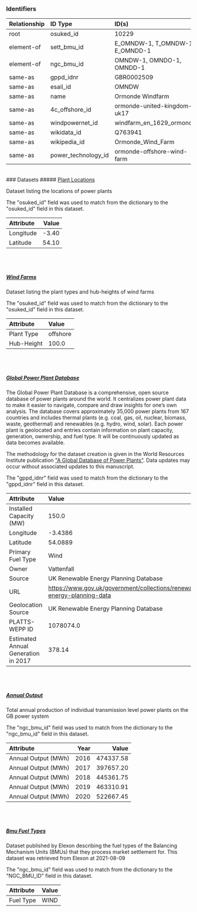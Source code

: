 ### Identifiers

| Relationship   | ID Type             | ID(s)                           |
|:---------------|:--------------------|:--------------------------------|
| root           | osuked_id           | 10229                           |
| element-of     | sett_bmu_id         | E_OMNDW-1, T_OMNDW-1, E_OMNDD-1 |
| element-of     | ngc_bmu_id          | OMNDW-1, OMNDO-1, OMNDD-1       |
| same-as        | gppd_idnr           | GBR0002509                      |
| same-as        | esail_id            | OMNDW                           |
| same-as        | name                | Ormonde Windfarm                |
| same-as        | 4c_offshore_id      | ormonde-united-kingdom-uk17     |
| same-as        | windpowernet_id     | windfarm_en_1629_ormonde        |
| same-as        | wikidata_id         | Q763941                         |
| same-as        | wikipedia_id        | Ormonde_Wind_Farm               |
| same-as        | power_technology_id | ormonde-offshore-wind-farm      |

<br>
### Datasets
##### <a href="https://raw.githubusercontent.com/OSUKED/Dictionary-Datasets/main/datasets/plant-locations/datapackage.json">Plant Locations</a>

Dataset listing the locations of power plants

The "osuked_id" field was used to match from the dictionary to the "osuked_id" field in this dataset.

| Attribute   |   Value |
|:------------|--------:|
| Longitude   |   -3.40 |
| Latitude    |   54.10 |

<br><br>
##### <a href="https://raw.githubusercontent.com/OSUKED/Dictionary-Datasets/main/datasets/wind-farms/datapackage.json">Wind Farms</a>

Dataset listing the plant types and hub-heights of wind farms

The "osuked_id" field was used to match from the dictionary to the "osuked_id" field in this dataset.

| Attribute   | Value    |
|:------------|:---------|
| Plant Type  | offshore |
| Hub-Height  | 100.0    |

<br><br>
##### <a href="https://raw.githubusercontent.com/OSUKED/Dictionary-Datasets/main/datasets/global-power-plant-database/datapackage.json">Global Power Plant Database</a>

The Global Power Plant Database is a comprehensive, open source database of power plants around the world. It centralizes power plant data to make it easier to navigate, compare and draw insights for one’s own analysis. The database covers approximately 35,000 power plants from 167 countries and includes thermal plants (e.g. coal, gas, oil, nuclear, biomass, waste, geothermal) and renewables (e.g. hydro, wind, solar). Each power plant is geolocated and entries contain information on plant capacity, generation, ownership, and fuel type. It will be continuously updated as data becomes available. 

The methodology for the dataset creation is given in the World Resources Institute publication ["A Global Database of Power Plants"](https://www.wri.org/research/global-database-power-plants). Data updates may occur without associated updates to this manuscript.

The "gppd_idnr" field was used to match from the dictionary to the "gppd_idnr" field in this dataset.

| Attribute                           | Value                                                                    |
|:------------------------------------|:-------------------------------------------------------------------------|
| Installed Capacity (MW)             | 150.0                                                                    |
| Longitude                           | -3.4386                                                                  |
| Latitude                            | 54.0889                                                                  |
| Primary Fuel Type                   | Wind                                                                     |
| Owner                               | Vattenfall                                                               |
| Source                              | UK Renewable Energy Planning Database                                    |
| URL                                 | https://www.gov.uk/government/collections/renewable-energy-planning-data |
| Geolocation Source                  | UK Renewable Energy Planning Database                                    |
| PLATTS-WEPP ID                      | 1078074.0                                                                |
| Estimated Annual Generation in 2017 | 378.14                                                                   |

<br><br>
##### <a href="https://raw.githubusercontent.com/OSUKED/Dictionary-Datasets/main/datasets/annual-output/datapackage.json">Annual Output</a>

Total annual production of individual transmission level power plants on the GB power system

The "ngc_bmu_id" field was used to match from the dictionary to the "ngc_bmu_id" field in this dataset.

| Attribute           |   Year |     Value |
|:--------------------|-------:|----------:|
| Annual Output (MWh) |   2016 | 474337.58 |
| Annual Output (MWh) |   2017 | 397657.20 |
| Annual Output (MWh) |   2018 | 445361.75 |
| Annual Output (MWh) |   2019 | 463310.91 |
| Annual Output (MWh) |   2020 | 522667.45 |

<br><br>
##### <a href="https://raw.githubusercontent.com/OSUKED/Dictionary-Datasets/main/datasets/bmu-fuel-types/datapackage.json">Bmu Fuel Types</a>

Dataset published by Elexon describing the fuel types of the Balancing Mechanism Units (BMUs) that they process market settlement for. This dataset was retrieved from Elexon at 2021-08-09

The "ngc_bmu_id" field was used to match from the dictionary to the "NGC_BMU_ID" field in this dataset.

| Attribute   | Value   |
|:------------|:--------|
| Fuel Type   | WIND    |
